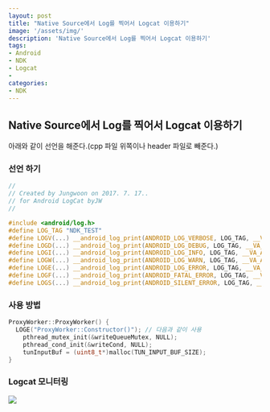 ```yaml
---
layout: post
title: "Native Source에서 Log를 찍어서 Logcat 이용하기"
image: '/assets/img/'
description: 'Native Source에서 Log를 찍어서 Logcat 이용하기'
tags:
- Android
- NDK
- Logcat
-
categories:
- NDK
---
```


## Native Source에서 Log를 찍어서 Logcat 이용하기
아래와 같이 선언을 해준다.(cpp 파일 위쪽이나 header 파일로 빼준다.)

### 선언 하기

```c
//
// Created by Jungwoon on 2017. 7. 17..
// for Android LogCat byJW
//

#include <android/log.h>
#define LOG_TAG "NDK_TEST"
#define LOGV(...) __android_log_print(ANDROID_LOG_VERBOSE, LOG_TAG, __VA_ARGS__)
#define LOGD(...) __android_log_print(ANDROID_LOG_DEBUG, LOG_TAG, __VA_ARGS__)
#define LOGI(...) __android_log_print(ANDROID_LOG_INFO, LOG_TAG, __VA_ARGS__)
#define LOGW(...) __android_log_print(ANDROID_LOG_WARN, LOG_TAG, __VA_ARGS__)
#define LOGE(...) __android_log_print(ANDROID_LOG_ERROR, LOG_TAG, __VA_ARGS__)
#define LOGF(...) __android_log_print(ANDROID_FATAL_ERROR, LOG_TAG, __VA_ARGS__)
#define LOGS(...) __android_log_print(ANDROID_SILENT_ERROR, LOG_TAG, __VA_ARGS__)
```

### 사용 방법

```c
ProxyWorker::ProxyWorker() {
  LOGE("ProxyWorker::Constructor()"); // 다음과 같이 사용
	pthread_mutex_init(&writeQueueMutex, NULL);
	pthread_cond_init(&writeCond, NULL);
    tunInputBuf = (uint8_t*)malloc(TUN_INPUT_BUF_SIZE);
}
```

### Logcat 모니터링

![](https://cdn-images-1.medium.com/max/2000/1*iA5-O6CH2tmO3MYptPJNWA.png)
